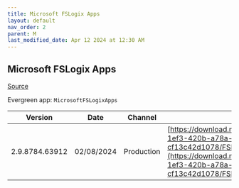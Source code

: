 ```yaml
---
title: Microsoft FSLogix Apps
layout: default
nav_order: 2
parent: M
last_modified_date: Apr 12 2024 at 12:30 AM
---
```


## Microsoft FSLogix Apps

[Source](https://docs.microsoft.com/fslogix/)

Evergreen app: `MicrosoftFSLogixApps`

| Version        | Date       | Channel    | URI                                                                                                                                                                                                                                      |
| -------------- | ---------- | ---------- | ---------------------------------------------------------------------------------------------------------------------------------------------------------------------------------------------------------------------------------------- |
| 2.9.8784.63912 | 02/08/2024 | Production | [https://download.microsoft.com/download/1/7/1/17134492-1ef3-420b-a78a-cf13c42d1078/FSLogix_Apps_2.9.8784.63912.zip](https://download.microsoft.com/download/1/7/1/17134492-1ef3-420b-a78a-cf13c42d1078/FSLogix_Apps_2.9.8784.63912.zip) |
